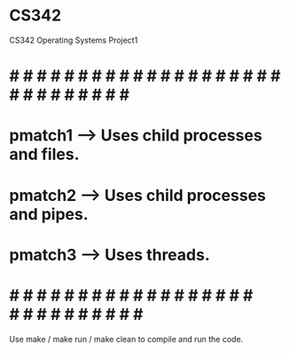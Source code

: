 # CS342
CS342 Operating Systems Project1 

# # # # # # # # # # # # # # # # # # # # # # # # # # # # # # #
# pmatch1 --> Uses child processes and files.
#
# pmatch2 --> Uses child processes and pipes.
#
# pmatch3 --> Uses threads. 
# # # # # # # # # # # # # # # # # # # # # # # # # # # # # #

Use make / make run / make clean to compile and run the code. 

